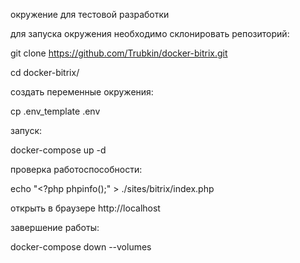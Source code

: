 окружение для тестовой разработки

для запуска окружения необходимо склонировать репозиторий: 

git clone https://github.com/Trubkin/docker-bitrix.git

cd docker-bitrix/ 

создать переменные окружения: 

cp .env_template .env

запуск: 

docker-compose up -d

проверка работоспособности:

echo "<?php phpinfo();" > ./sites/bitrix/index.php

открыть в браузере http://localhost

завершение работы:

docker-compose down --volumes
